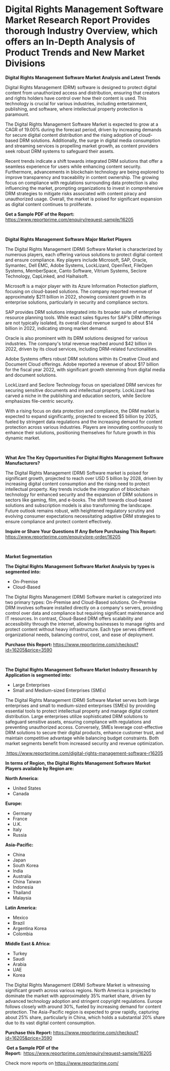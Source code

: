 <p><h1>Digital Rights Management Software Market Research Report Provides thorough Industry Overview, which offers an In-Depth Analysis of Product Trends and New Market Divisions</h1></p><p><strong>Digital Rights Management Software Market Analysis and Latest Trends</strong></p>
<p><p>Digital Rights Management (DRM) software is designed to protect digital content from unauthorized access and distribution, ensuring that creators and rights holders have control over how their content is used. This technology is crucial for various industries, including entertainment, publishing, and software, where intellectual property protection is paramount. </p><p>The Digital Rights Management Software Market is expected to grow at a CAGR of 19.00% during the forecast period, driven by increasing demands for secure digital content distribution and the rising adoption of cloud-based DRM solutions. Additionally, the surge in digital media consumption and streaming services is propelling market growth, as content providers seek robust DRM systems to safeguard their assets. </p><p>Recent trends indicate a shift towards integrated DRM solutions that offer a seamless experience for users while enhancing content security. Furthermore, advancements in blockchain technology are being explored to improve transparency and traceability in content ownership. The growing focus on compliance with regulations surrounding data protection is also influencing the market, prompting organizations to invest in comprehensive DRM strategies to mitigate risks associated with content piracy and unauthorized usage. Overall, the market is poised for significant expansion as digital content continues to proliferate.</p></p>
<p><strong>Get a Sample PDF of the Report:&nbsp;</strong> <a href="https://www.reportprime.com/enquiry/request-sample/16205?utm_campaign=2783&utm_medium=2&utm_source=Github&utm_content=ia&utm_term=20032025&utm_id=digital-rights-management-software">https://www.reportprime.com/enquiry/request-sample/16205</a></p>
<p>&nbsp;</p>
<p><strong>Digital Rights Management Software Major Market Players</strong></p>
<p><p>The Digital Rights Management (DRM) Software Market is characterized by numerous players, each offering various solutions to protect digital content and ensure compliance. Key players include Microsoft, SAP, Oracle, Symantec, Dell EMC, Adobe Systems, LockLizard, OpenText, FileOpen Systems, MemberSpace, Canto Software, Vitrium Systems, Seclore Technology, CapLinked, and Haihaisoft.</p><p>Microsoft is a major player with its Azure Information Protection platform, focusing on cloud-based solutions. The company reported revenue of approximately $211 billion in 2022, showing consistent growth in its enterprise solutions, particularly in security and compliance sectors.</p><p>SAP provides DRM solutions integrated into its broader suite of enterprise resource planning tools. While exact sales figures for SAP's DRM offerings are not typically isolated, its overall cloud revenue surged to about $14 billion in 2022, indicating strong market demand.</p><p>Oracle is also prominent with its DRM solutions designed for various industries. The company's total revenue reached around $42 billion in 2022, driven by its cloud services, including DRM-related functionalities.</p><p>Adobe Systems offers robust DRM solutions within its Creative Cloud and Document Cloud offerings. Adobe reported a revenue of about $17 billion for the fiscal year 2022, with significant growth stemming from digital media and document solutions.</p><p>LockLizard and Seclore Technology focus on specialized DRM services for securing sensitive documents and intellectual property. LockLizard has carved a niche in the publishing and education sectors, while Seclore emphasizes file-centric security.</p><p>With a rising focus on data protection and compliance, the DRM market is expected to expand significantly, projected to exceed $5 billion by 2025, fueled by stringent data regulations and the increasing demand for content protection across various industries. Players are innovating continuously to enhance their solutions, positioning themselves for future growth in this dynamic market.</p></p>
<p>&nbsp;</p>
<p><strong>What Are The Key Opportunities For Digital Rights Management Software Manufacturers?</strong></p>
<p><p>The Digital Rights Management (DRM) Software market is poised for significant growth, projected to reach over USD 5 billion by 2028, driven by increasing digital content consumption and the rising need to protect intellectual property. Key trends include the integration of blockchain technology for enhanced security and the expansion of DRM solutions in sectors like gaming, film, and e-books. The shift towards cloud-based solutions and subscription models is also transforming the landscape. Future outlook remains robust, with heightened regulatory scrutiny and evolving consumer expectations necessitating adaptive DRM strategies to ensure compliance and protect content effectively.</p></p>
<p><strong>Inquire or Share Your Questions If Any Before Purchasing This Report:</strong> <a href="https://www.reportprime.com/enquiry/pre-order/16205?utm_campaign=2783&utm_medium=2&utm_source=Github&utm_content=ia&utm_term=20032025&utm_id=digital-rights-management-software">https://www.reportprime.com/enquiry/pre-order/16205</a></p>
<p>&nbsp;</p>
<p><strong>Market Segmentation</strong></p>
<p><strong>The Digital Rights Management Software Market Analysis by types is segmented into:</strong></p>
<p><ul><li>On-Premise</li><li>Cloud-Based</li></ul></p>
<p><p>The Digital Rights Management (DRM) Software market is categorized into two primary types: On-Premise and Cloud-Based solutions. On-Premise DRM involves software installed directly on a company's servers, providing control over data and compliance but requiring significant maintenance and IT resources. In contrast, Cloud-Based DRM offers scalability and accessibility through the internet, allowing businesses to manage rights and protect content without heavy infrastructure. Each type serves different organizational needs, balancing control, cost, and ease of deployment.</p></p>
<p><strong>Purchase this Report:&nbsp;</strong><a href="https://www.reportprime.com/checkout?id=16205&price=3590&utm_campaign=2783&utm_medium=2&utm_source=Github&utm_content=ia&utm_term=20032025&utm_id=digital-rights-management-software">https://www.reportprime.com/checkout?id=16205&price=3590</a></p>
<p>&nbsp;</p>
<p><strong>The Digital Rights Management Software Market Industry Research by Application is segmented into:</strong></p>
<p><ul><li>Large Enterprises</li><li>Small and Medium-sized Enterprises (SMEs)</li></ul></p>
<p><p>The Digital Rights Management (DRM) Software Market serves both large enterprises and small to medium-sized enterprises (SMEs) by providing essential tools to protect intellectual property and manage digital content distribution. Large enterprises utilize sophisticated DRM solutions to safeguard sensitive assets, ensuring compliance with regulations and preventing unauthorized access. Conversely, SMEs leverage cost-effective DRM solutions to secure their digital products, enhance customer trust, and maintain competitive advantage while balancing budget constraints. Both market segments benefit from increased security and revenue optimization.</p></p>
<p><a href="https://www.reportprime.com/digital-rights-management-software-r16205?utm_campaign=2783&utm_medium=2&utm_source=Github&utm_content=ia&utm_term=20032025&utm_id=digital-rights-management-software">&nbsp;https://www.reportprime.com/digital-rights-management-software-r16205</a></p>
<p><strong>In terms of Region, the Digital Rights Management Software Market Players available by Region are:</strong></p>
<p>
    <p> <strong> North America: </strong>
        <ul>
            <li>United States</li>
            <li>Canada</li>
        </ul>
        </p> 
    <p> <strong> Europe: </strong>
        <ul>
            <li>Germany</li>
            <li>France</li>
            <li>U.K.</li>
            <li>Italy</li>
            <li>Russia</li>
        </ul>
        </p> 
    <p> <strong> Asia-Pacific: </strong>
        <ul>
            <li>China</li>
            <li>Japan</li>
            <li>South Korea</li>
            <li>India</li>
            <li>Australia</li>
            <li>China Taiwan</li>
            <li>Indonesia</li>
            <li>Thailand</li>
            <li>Malaysia</li>
        </ul>
        </p> 
    <p> <strong> Latin America: </strong>
        <ul>
            <li>Mexico</li>
            <li>Brazil</li>
            <li>Argentina Korea</li>
            <li>Colombia</li>
        </ul>
        </p> 
    <p> <strong> Middle East & Africa: </strong>
        <ul>
            <li>Turkey</li>
            <li>Saudi</li>
            <li>Arabia</li>
            <li>UAE</li>
            <li>Korea</li>
        </ul>
    </p>
    </p>
<p><p>The Digital Rights Management (DRM) Software Market is witnessing significant growth across various regions. North America is projected to dominate the market with approximately 35% market share, driven by advanced technology adoption and stringent copyright regulations. Europe follows closely with around 30%, fueled by increasing demand for content protection. The Asia-Pacific region is expected to grow rapidly, capturing about 25% share, particularly in China, which holds a substantial 20% share due to its vast digital content consumption.</p></p>
<p><strong>Purchase this Report: </strong><a href="https://www.reportprime.com/checkout?id=16205&price=3590&utm_campaign=2783&utm_medium=2&utm_source=Github&utm_content=ia&utm_term=20032025&utm_id=digital-rights-management-software">https://www.reportprime.com/checkout?id=16205&price=3590</a></p>
<p>&nbsp;<strong>Get a Sample PDF of the Report:&nbsp;&nbsp;</strong><a href="https://www.reportprime.com/enquiry/request-sample/16205?utm_campaign=2783&utm_medium=2&utm_source=Github&utm_content=ia&utm_term=20032025&utm_id=digital-rights-management-software">https://www.reportprime.com/enquiry/request-sample/16205</a></p>
<p><strong></strong></p>
<p>Check more reports on <a href="https://www.reportprime.com/?utm_campaign=2783&utm_medium=2&utm_source=Github&utm_content=ia&utm_term=20032025&utm_id=digital-rights-management-software">https://www.reportprime.com/</a></p>
